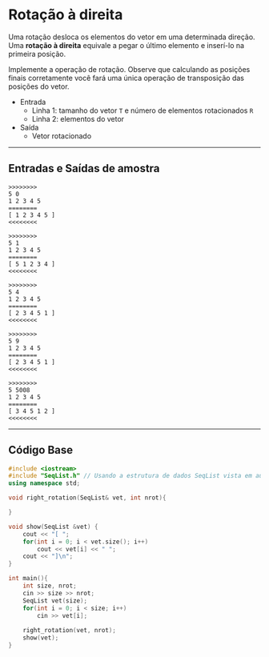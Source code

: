 # Rotação à direita

Uma rotação desloca os elementos do vetor em uma determinada direção. Uma **rotação à direita** equivale a pegar o último elemento e inserí-lo na primeira posição.

Implemente a operação de rotação. Observe que calculando as posições finais corretamente você fará uma única operação de transposição das posições do vetor.

- Entrada
    - Linha 1: tamanho do vetor `T` e número de elementos rotacionados `R`
    - Linha 2: elementos do vetor
- Saída
    - Vetor rotacionado

---

## Entradas e Saídas de amostra

```
>>>>>>>>
5 0
1 2 3 4 5
========
[ 1 2 3 4 5 ]
<<<<<<<<

>>>>>>>>
5 1
1 2 3 4 5
========
[ 5 1 2 3 4 ]
<<<<<<<<

>>>>>>>>
5 4
1 2 3 4 5
========
[ 2 3 4 5 1 ]
<<<<<<<<

>>>>>>>>
5 9
1 2 3 4 5
========
[ 2 3 4 5 1 ]
<<<<<<<<

>>>>>>>>
5 5008
1 2 3 4 5
========
[ 3 4 5 1 2 ]
<<<<<<<<
```

---

## Código Base

<!--FILTER main.cpp C++-->
```C++
#include <iostream>
#include "SeqList.h" // Usando a estrutura de dados SeqList vista em aula
using namespace std;

void right_rotation(SeqList& vet, int nrot){

}

void show(SeqList &vet) {
    cout << "[ ";
    for(int i = 0; i < vet.size(); i++)
        cout << vet[i] << " ";
    cout << "]\n";
}

int main(){
    int size, nrot;
    cin >> size >> nrot;
    SeqList vet(size);
    for(int i = 0; i < size; i++)
        cin >> vet[i];
    
    right_rotation(vet, nrot);
    show(vet);
}
```
<!--FILTER_END-->